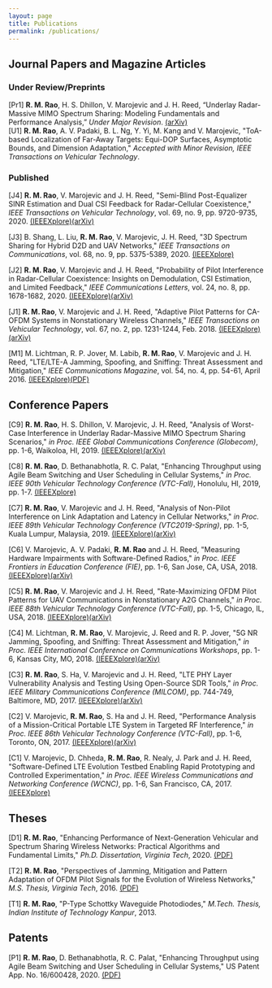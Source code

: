 ```yaml
---
layout: page
title: Publications
permalink: /publications/
---
```


## Journal Papers and Magazine Articles
### Under Review/Preprints
[Pr1] **R. M. Rao**, H. S. Dhillon, V. Marojevic and J. H. Reed, “Underlay Radar-Massive MIMO Spectrum Sharing: Modeling Fundamentals and Performance Analysis,” *Under Major Revision*. <a href="https://arxiv.org/pdf/2008.02100.pdf">(arXiv)</a>  
[U1] **R. M. Rao**, A. V. Padaki, B. L. Ng, Y. Yi, M. Kang and V. Marojevic, "ToA-based Localization of Far-Away Targets: Equi-DOP Surfaces, Asymptotic Bounds, and Dimension Adaptation," *Accepted with Minor Revision, IEEE Transactions on Vehicular Technology*.

### Published
[J4] **R. M. Rao**, V. Marojevic and J. H. Reed, "Semi-Blind Post-Equalizer SINR Estimation and Dual CSI Feedback for Radar-Cellular Coexistence," *IEEE Transactions on Vehicular Technology*, vol. 69, no. 9, pp. 9720-9735, 2020. <a href="https://ieeexplore.ieee.org/document/9115897">(IEEEXplore)</a><a href="https://arxiv.org/pdf/2006.01327.pdf">(arXiv)</a>

[J3] B. Shang, L. Liu, **R. M. Rao**, V. Marojevic, J. H. Reed, "3D Spectrum Sharing for Hybrid D2D and UAV Networks," *IEEE Transactions on Communications*, vol. 68, no. 9, pp. 5375-5389, 2020. <a href="https://ieeexplore.ieee.org/document/9102315">(IEEEXplore)</a>

[J2] **R. M. Rao**, V. Marojevic and J. H. Reed, "Probability of Pilot Interference in Radar-Cellular Coexistence: Insights on Demodulation, CSI Estimation, and Limited Feedback," *IEEE Communications Letters*, vol. 24, no. 8, pp. 1678-1682, 2020. <a href="https://ieeexplore.ieee.org/document/9082626">(IEEEXplore)</a><a href="https://arxiv.org/pdf/2005.00122.pdf">(arXiv)</a>

[J1] **R. M. Rao**, V. Marojevic and J. H. Reed, "Adaptive Pilot Patterns for CA-OFDM Systems in Nonstationary Wireless Channels," *IEEE Transactions on Vehicular Technology*, vol. 67, no. 2, pp. 1231-1244, Feb. 2018. <a href="https://ieeexplore.ieee.org/abstract/document/8031997">(IEEEXplore)</a><a href="https://arxiv.org/pdf/1709.03176">(arXiv)</a>

[M1] M. Lichtman, R. P. Jover, M. Labib, **R. M. Rao**, V. Marojevic and J. H. Reed, "LTE/LTE-A Jamming, Spoofing, and Sniffing: Threat Assessment and Mitigation," *IEEE Communications Magazine*, vol. 54, no. 4, pp. 54-61, April 2016. <a href="https://ieeexplore.ieee.org/abstract/document/7452266">(IEEEXplore)</a><a href="http://rogerpiquerasjover.net/LTE_Jamming_Magazine_Paper_final.pdf">(PDF)</a>

## Conference Papers
[C9] **R. M. Rao**, H. S. Dhillon, V. Marojevic, J. H. Reed, "Analysis of Worst-Case Interference in Underlay Radar-Massive MIMO Spectrum Sharing Scenarios," *in Proc. IEEE Global Communications Conference (Globecom)*, pp. 1-6, Waikoloa, HI, 2019. <a href="https://ieeexplore.ieee.org/document/9013615">(IEEEXplore)</a><a href="https://arxiv.org/pdf/1907.09536.pdf">(arXiv)</a>

[C8] **R. M. Rao**, D. Bethanabhotla, R. C. Palat, "Enhancing Throughput using Agile Beam Switching and User Scheduling in Cellular Systems," *in Proc. IEEE 90th Vehicular Technology Conference (VTC-Fall)*, Honolulu, HI, 2019, pp. 1-7. <a href="https://ieeexplore.ieee.org/document/8891428">(IEEEXplore)</a>

[C7] **R. M. Rao**, V. Marojevic and J. H. Reed, "Analysis of Non-Pilot Interference on Link Adaptation and Latency in Cellular Networks," *in Proc. IEEE 89th Vehicular Technology Conference (VTC2019-Spring)*,  pp. 1-5, Kuala Lumpur, Malaysia, 2019. <a href="https://ieeexplore.ieee.org/abstract/document/8746307">(IEEEXplore)</a><a href="https://arxiv.org/pdf/1901.02574.pdf">(arXiv)</a>

[C6] V. Marojevic, A. V. Padaki, **R. M. Rao** and J. H. Reed, "Measuring Hardware Impairments with Software-Defined Radios," *in Proc. IEEE Frontiers in Education Conference (FIE)*, pp. 1-6, San Jose, CA, USA, 2018. <a href="https://ieeexplore.ieee.org/abstract/document/8659219">(IEEEXplore)</a><a href="https://arxiv.org/pdf/1810.04376.pdf">(arXiv)</a>

[C5] **R. M. Rao**, V. Marojevic and J. H. Reed, "Rate-Maximizing OFDM Pilot Patterns for UAV Communications in Nonstationary A2G Channels," *in Proc. IEEE 88th Vehicular Technology Conference (VTC-Fall)*, pp. 1-5, Chicago, IL, USA, 2018. <a href="https://ieeexplore.ieee.org/abstract/document/8690764">(IEEEXplore)</a><a href="https://arxiv.org/pdf/1805.08896.pdf">(arXiv)</a>

[C4] M. Lichtman, **R. M. Rao**, V. Marojevic, J. Reed and R. P. Jover, "5G NR Jamming, Spoofing, and Sniffing: Threat Assessment and Mitigation," *in Proc. IEEE International Conference on Communications Workshops*, pp. 1-6, Kansas City, MO, 2018. <a href="https://ieeexplore.ieee.org/abstract/document/8403769">(IEEEXplore)</a><a href="https://arxiv.org/pdf/1803.03845.pdf">(arXiv)</a>

[C3] **R. M. Rao**, S. Ha, V. Marojevic and J. H. Reed, "LTE PHY Layer Vulnerability Analysis and Testing Using Open-Source SDR Tools," *in Proc. IEEE Military Communications Conference (MILCOM)*, pp. 744-749, Baltimore, MD, 2017. <a href="https://ieeexplore.ieee.org/abstract/document/8170787">(IEEEXplore)</a><a href="https://arxiv.org/pdf/1708.05887.pdf">(arXiv)</a>

[C2] V. Marojevic, **R. M. Rao**, S. Ha and J. H. Reed, "Performance Analysis of a Mission-Critical Portable LTE System in Targeted RF Interference," *in Proc. IEEE 86th Vehicular Technology Conference (VTC-Fall)*, pp. 1-6, Toronto, ON, 2017. <a href="https://ieeexplore.ieee.org/abstract/document/8288187">(IEEEXplore)</a><a href="https://arxiv.org/pdf/1708.06814.pdf">(arXiv)</a>

[C1] V. Marojevic, D. Chheda, **R. M. Rao**, R. Nealy, J. Park and J. H. Reed, "Software-Defined LTE Evolution Testbed Enabling Rapid Prototyping and Controlled Experimentation," *in Proc. IEEE Wireless Communications and Networking Conference (WCNC)*, pp. 1-6, San Francisco, CA, 2017. <a href="https://ieeexplore.ieee.org/abstract/document/7925757">(IEEEXplore)</a>

## Theses
[D1] **R. M. Rao**, "Enhancing Performance of Next-Generation Vehicular and Spectrum Sharing Wireless Networks: Practical Algorithms and Fundamental Limits," *Ph.D. Dissertation, Virginia Tech*, 2020. <a href="https://vtechworks.lib.vt.edu/bitstream/handle/10919/99796/Rao_RM_D_2020.pdf?sequence=1&isAllowed=y">(PDF)</a>

[T2] **R. M. Rao**, "Perspectives of Jamming, Mitigation and Pattern Adaptation of OFDM Pilot Signals for the Evolution of Wireless Networks," *M.S. Thesis, Virginia Tech*, 2016. <a href="https://vtechworks.lib.vt.edu/bitstream/handle/10919/77485/etd-09282016-174924_Rao_RM_T_2016.pdf?sequence=1&isAllowed=y">(PDF)</a>  
 
[T1] **R. M. Rao**, "P-Type Schottky Waveguide Photodiodes," *M.Tech. Thesis, Indian Institute of Technology Kanpur*, 2013. 

## Patents
[P1] **R. M. Rao**, D. Bethanabhotla, R. C. Palat, "Enhancing Throughput using Agile Beam Switching and User Scheduling in Cellular Systems," US Patent App. No. 16/600428, 2020. <a href="https://patentimages.storage.googleapis.com/22/12/c9/1e3b9dc99dca79/US20200119790A1.pdf">(PDF)</a>
